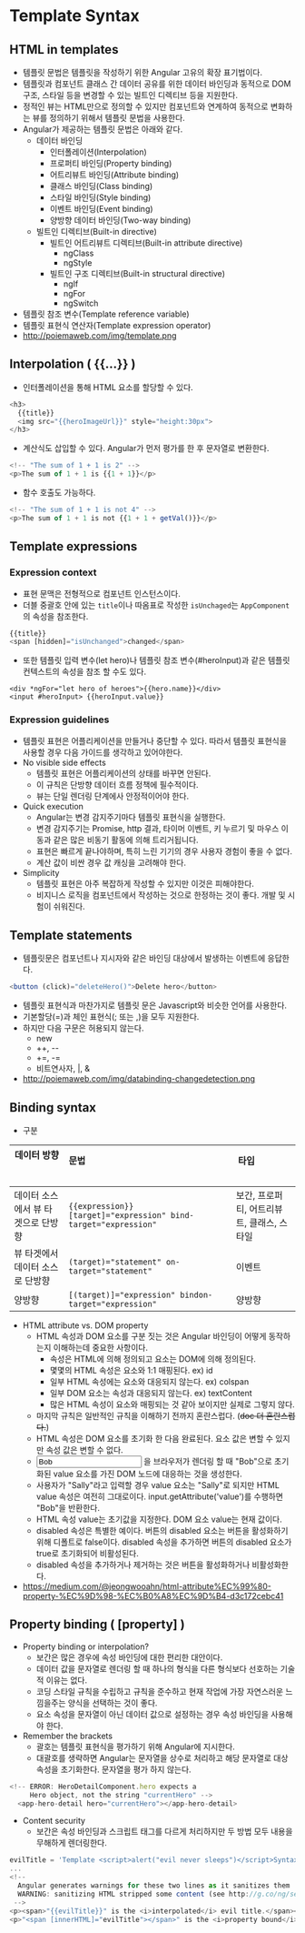 # Template Syntax
## HTML in templates
* 템플릿 문법은 템플릿을 작성하기 위한 Angular 고유의 확장 표기법이다.
* 템플릿과 컴포넌트 클래스 간 데이터 공유를 위한 데이터 바인딩과 동적으로 DOM 구조, 스타일 등을 변경할 수 있는 빌트인 디렉티브 등을 지원한다.
* 정적인 뷰는 HTML만으로 정의할 수 있지만 컴포넌트와 연계하여 동적으로 변화하는 뷰를 정의하기 위해서 템플릿 문법을 사용한다.
* Angular가 제공하는 템플릿 문법은 아래와 같다.
    * 데이터 바인딩
        * 인터폴레이션(Interpolation)
        * 프로퍼티 바인딩(Property binding)
        * 어트리뷰트 바인딩(Attribute binding)
        * 클래스 바인딩(Class binding)
        * 스타일 바인딩(Style binding)
        * 이벤트 바인딩(Event binding)
        * 양방향 데이터 바인딩(Two-way binding)
    * 빌트인 디렉티브(Built-in directive)
    	* 빌트인 어트리뷰트 디렉티브(Built-in attribute directive)
            * ngClass
            * ngStyle
        * 빌트인 구조 디렉티브(Built-in structural directive)
            * ngIf
            * ngFor
			* ngSwitch
* 템플릿 참조 변수(Template reference variable)
* 템플릿 표현식 연산자(Template expression operator)
* http://poiemaweb.com/img/template.png

## Interpolation ( {﻿{...}} )
* 인터폴레이션을 통해 HTML 요소를 할당할 수 있다.
```javascript
<h3>
  {{title}}
  <img src="{{heroImageUrl}}" style="height:30px">
</h3>
```
* 계산식도 삽입할 수 있다. Angular가 먼저 평가를 한 후 문자열로 변환한다.
```javascript
<!-- "The sum of 1 + 1 is 2" -->
<p>The sum of 1 + 1 is {{1 + 1}}</p>
```
* 함수 호출도 가능하다.
```javascript
<!-- "The sum of 1 + 1 is not 4" -->
<p>The sum of 1 + 1 is not {{1 + 1 + getVal()}}</p>
```

## Template expressions
### Expression context
* 표현 문맥은 전형적으로 컴포넌트 인스턴스이다.
* 더블 중괄호 안에 있는 `title`이나 따옴표로 작성한 `isUnchaged`는 `AppComponent`의 속성을 참조한다.
```javascript
{{title}}
<span [hidden]="isUnchanged">changed</span>
```
* 또한 템플릿 입력 변수(let hero)나 템플릿 참조 변수(#heroInput)과 같은 템플릿 컨텍스트의 속성을 참조 할 수도 있다.
```
<div *ngFor="let hero of heroes">{{hero.name}}</div>
<input #heroInput> {{heroInput.value}}
```

### Expression guidelines
* 템플릿 표현은 어플리케이션을 만들거나 중단할 수 있다. 따라서 템플릿 표현식을 사용할 경우 다음 가이드를 생각하고 있어야한다.
* No visible side effects
    * 템플릿 표현은 어플리케이션의 상태를 바꾸면 안된다.
    * 이 규칙은 단방향 데이터 흐름 정책에 필수적이다.
    * 뷰는 단일 렌더링 단계에사 안정적이어야 한다.
* Quick execution
    * Angular는 변경 감지주기마다 템플릿 표현식을 실행한다.
    * 변경 감지주기는 Promise, http 결과, 타이머 이벤트, 키 누르기 및 마우스 이동과 같은 많은 비동기 활동에 의해 트리거됩니다.
    * 표현은 빠르게 끝나야하며, 특히 느린 기기의 경우 사용자 경험이 좋을 수 없다.
    * 계산 값이 비싼 경우 값 캐싱을 고려해야 한다.
* Simplicity
    * 템플릿 표현은 아주 복잡하게 작성할 수 있지만 이것은 피해야한다.
    * 비지니스 로직을 컴포넌트에서 작성하는 것으로 한정하는 것이 좋다. 개발 및 시험이 쉬워진다.

## Template statements
* 템플릿문은 컴포넌트나 지시자와 같은 바인딩 대상에서 발생하는 이벤트에 응답한다.
```javascript
<button (click)="deleteHero()">Delete hero</button>
```
* 템플릿 표현식과 마찬가지로 템플릿 문은 Javascript와 비슷한 언어를 사용한다.
* 기본할당(=)과 체인 표현식(; 또는 ,)을 모두 지원한다.
* 하지만 다음 구문은 허용되지 않는다.
    * new
    * ++, --
    * +=, -=
    * 비트연사자, |, &
* http://poiemaweb.com/img/databinding-changedetection.png

## Binding syntax
* 구분

| 데이터 방향                        | 문법                                                              | 타입                                     |
|---------------------------------------|---------------------------------------------------------------------|------------------------------------------|
| 데이터 소스에서 뷰 타겟으로 단방향 | ```{{expression}} [target]="expression" bind-target="expression"``` | 보간, 프로퍼티, 어트리뷰트, 클래스, 스타일 |
| 뷰 타겟에서 데이터 소스로 단방향 | ```(target)="statement" on-target="statement"```                    | 이벤트                                    |
| 양방향                               | ```[(target)]="expression" bindon-target="expression"```            | 양방향                                  |
* HTML attribute vs. DOM property
	* HTML 속성과 DOM 요소를 구분 짓는 것은 Angular 바인딩이 어떻게 동작하는지 이해하는데 중요한 사항이다.
		* 속성은 HTML에 의해 정의되고 요소는 DOM에 의해 정의된다.
		* 몇몇의 HTML 속성은 요소와 1:1 매핑된다. ex) id
		* 일부 HTML 속성에는 요소와 대응되지 않는다. ex) colspan
		* 일부 DOM 요소는 속성과 대응되지 않는다. ex) textContent
		* 많은 HTML 속성이 요소와 매핑되는 것 같아 보이지만 실제로 그렇지 않다.
	* 마지막 규칙은 일반적인 규칙을 이해하기 전까지 혼란스럽다. (~~doc 더 혼란스럽다.~~)
	* HTML 속성은 DOM 요소를 초기화 한 다음 완료된다.  요소 값은 변할 수 있지만 속성 값은 변할 수 없다.
	* <input type="text" value="Bob"> 을 브라우저가 렌더링 할 때 "Bob"으로 초기화된 value 요소를 가진 DOM 노드에 대응하는 것을 생성한다.
	* 사용자가 "Sally"라고 입력할 경우 value 요소는 "Sally"로 되지만 HTML value 속성은 여전히 그대로이다. input.getAttribute('value')를 수행하면 "Bob"을 반환한다.
	* HTML 속성 value는 초기값을 지정한다. DOM 요소 value는 현재 값이다.
	* disabled 속성은 특별한 예이다. 버튼의 disabled 요소는 버튼을 활성화하기 위해 디폴트로 false이다. disabled 속성을 추가하면 버튼의 disabled 요소가 true로 초기화되어 비활성된다.
	* disabled 속성을 추가하거나 제거하는 것은 버튼을 활성화하거나 비활성화한다.
* https://medium.com/@jeongwooahn/html-attribute%EC%99%80-property-%EC%9D%98-%EC%B0%A8%EC%9D%B4-d3c172cebc41

## Property binding ( [property] )
* Property binding or interpolation?
	* 보간은 많은 경우에 속성 바인딩에 대한 편리한 대안이다.
	* 데이터 값을 문자열로 렌더링 할 때 하나의 형식을 다른 형식보다 선호하는 기술적 이유는 없다.
	* 코딩 스타일 규칙을 수립하고 규칙을 준수하고 현재 작업에 가장 자연스러운 느낌을주는 양식을 선택하는 것이 좋다.
	* 요소 속성을 문자열이 아닌 데이터 값으로 설정하는 경우 속성 바인딩을 사용해야 한다. 
* Remember the brackets
    * 괄호는 템플릿 표현식을 평가하기 위해 Angular에 지시한다.
    * 대괄호를 생략하면 Angular는 문자열을 상수로 처리하고 해당 문자열로 대상 속성을 초기화한다. 문자열을 평가 하지 않는다.
```javascript
<!-- ERROR: HeroDetailComponent.hero expects a
     Hero object, not the string "currentHero" -->
  <app-hero-detail hero="currentHero"></app-hero-detail>
```
* Content security
	* 보간은 속성 바인딩과 스크립트 태그를 다르게 처리하지만 두 방법 모두 내용을 무해하게 렌더링한다.
```javascript
evilTitle = 'Template <script>alert("evil never sleeps")</script>Syntax';
...
<!--
  Angular generates warnings for these two lines as it sanitizes them
  WARNING: sanitizing HTML stripped some content (see http://g.co/ng/security#xss).
 -->
<p><span>"{{evilTitle}}" is the <i>interpolated</i> evil title.</span></p>
<p>"<span [innerHTML]="evilTitle"></span>" is the <i>property bound</i> evil title.</p>
```

